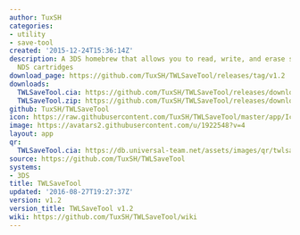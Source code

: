 ```yaml
---
author: TuxSH
categories:
- utility
- save-tool
created: '2015-12-24T15:36:14Z'
description: A 3DS homebrew that allows you to read, write, and erase save files from
  NDS cartridges
download_page: https://github.com/TuxSH/TWLSaveTool/releases/tag/v1.2
downloads:
  TWLSaveTool.cia: https://github.com/TuxSH/TWLSaveTool/releases/download/v1.2/TWLSaveTool.cia
  TWLSaveTool.zip: https://github.com/TuxSH/TWLSaveTool/releases/download/v1.2/TWLSaveTool.zip
github: TuxSH/TWLSaveTool
icon: https://raw.githubusercontent.com/TuxSH/TWLSaveTool/master/app/IconLarge.png
image: https://avatars2.githubusercontent.com/u/1922548?v=4
layout: app
qr:
  TWLSaveTool.cia: https://db.universal-team.net/assets/images/qr/twlsavetool.cia.png
source: https://github.com/TuxSH/TWLSaveTool
systems:
- 3DS
title: TWLSaveTool
updated: '2016-08-27T19:27:37Z'
version: v1.2
version_title: TWLSaveTool v1.2
wiki: https://github.com/TuxSH/TWLSaveTool/wiki
---
```

